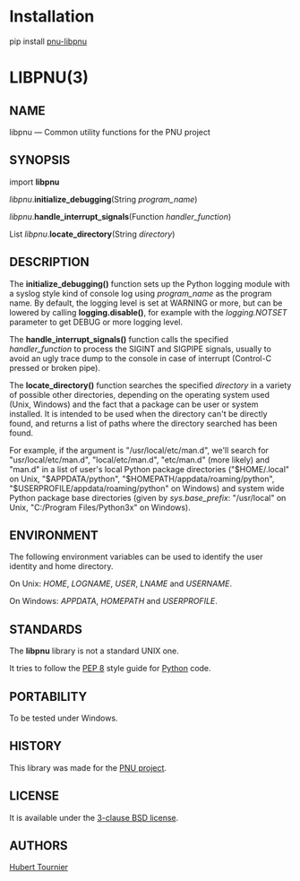 # Installation
pip install [pnu-libpnu](https://pypi.org/project/pnu-libpnu/)

# LIBPNU(3)

## NAME
libpnu — Common utility functions for the PNU project

## SYNOPSIS
import **libpnu**

*libpnu*.**initialize_debugging**(String *program_name*)

*libpnu*.**handle_interrupt_signals**(Function *handler_function*)

List *libpnu*.**locate_directory**(String *directory*)

## DESCRIPTION
The **initialize_debugging()** function sets up the Python logging module with a syslog style kind of console log using *program_name* as the program name.
By default, the logging level is set at WARNING or more, but can be lowered by calling **logging.disable()**,
for example with the *logging.NOTSET* parameter to get DEBUG or more logging level.

The **handle_interrupt_signals()** function calls the specified *handler_function* to process the SIGINT and SIGPIPE signals,
usually to avoid an ugly trace dump to the console in case of interrupt (Control-C pressed or broken pipe).

The **locate_directory()** function searches the specified *directory* in a variety of possible other directories,
depending on the operating system used (Unix, Windows) and the fact that a package can be user or system installed.
It is intended to be used when the directory can't be directly found, and returns a list of paths where the directory searched has been found.

For example, if the argument is "/usr/local/etc/man.d", we'll search for "usr/local/etc/man.d", "local/etc/man.d", "etc/man.d" (more likely) and "man.d"
in a list of user's local Python package directories
("$HOME/.local" on Unix, "$APPDATA/python", "$HOMEPATH/appdata/roaming/python", "$USERPROFILE/appdata/roaming/python" on Windows)
and system wide Python package base directories (given by *sys.base_prefix*: "/usr/local" on Unix, "C:/Program Files/Python3x" on Windows).

## ENVIRONMENT
The following environment variables can be used to identify the user identity and home directory.

On Unix: *HOME*, *LOGNAME*, *USER*, *LNAME* and *USERNAME*.

On Windows: *APPDATA*, *HOMEPATH* and *USERPROFILE*.

## STANDARDS
The **libpnu** library is not a standard UNIX one.

It tries to follow the [PEP 8](https://www.python.org/dev/peps/pep-0008/) style guide for [Python](https://www.python.org/) code.

## PORTABILITY
To be tested under Windows.

## HISTORY
This library was made for the [PNU project](https://github.com/HubTou/PNU).

## LICENSE
It is available under the [3-clause BSD license](https://opensource.org/licenses/BSD-3-Clause).

## AUTHORS
[Hubert Tournier](https://github.com/HubTou)

